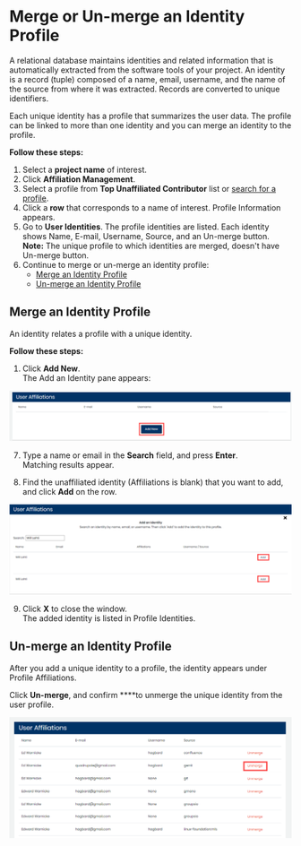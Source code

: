 # Merge or Un-merge an Identity Profile

A relational database maintains identities and related information that is automatically extracted from the software tools of your project. An identity is a record \(tuple\) composed of a name, email, username, and the name of the source from where it was extracted. Records are converted to unique identifiers.

Each unique identity has a profile that summarizes the user data. The profile can be linked to more than one identity and you can merge an identity to the profile. 

**Follow these steps:**

1. Select a **project name** of interest.
2. Click **Affiliation Management**.
3. Select a profile from **Top Unaffiliated Contributor** list or [search for a profile](find-a-profile.md).
4. Click a **row** that corresponds to a name of interest. Profile Information appears.
5. Go to **User Identities**. The profile identities are listed. Each identity shows Name, E-mail, Username, Source, and an Un-merge button. **Note:** The unique profile to which identities are merged, doesn't have Un-merge button.
6. Continue to merge or un-merge an identity profile:
   * [Merge an Identity Profile](merge-or-un-merge-an-identity-profile.md#merge-an-identity-profile)
   * [Un-merge an Identity Profile](merge-or-un-merge-an-identity-profile.md#un-merge-an-identity-profile)

## Merge an Identity Profile

An identity relates a profile with a unique identity.

**Follow these steps:**

1. Click **Add New**.  
The Add an Identity pane appears:

![](../../../.gitbook/assets/user-affiliations.png)

7. Type a name or email in the **Search** field, and press **Enter**.  
Matching results appear.

8. Find the unaffiliated identity \(Affiliations is blank\) that you want to add, and click **Add** on the row.

![Merge an Identity Profile](../../../.gitbook/assets/user-affiliations-add.png)

9. Click **X** to close the window.  
The added identity is listed in Profile Identities.

## Un-merge an Identity Profile

After you add a unique identity to a profile, the identity appears under Profile Affiliations.

Click **Un-merge**, and confirm ****to unmerge the unique identity from the user profile.

![Unmerge User Affiliations](../../../.gitbook/assets/unmerge-identity.png)





